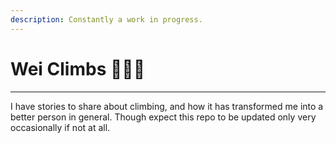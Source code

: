 ```yaml
---
description: Constantly a work in progress.
---
```


# Wei Climbs 🧗🏻‍♀️

---

I have stories to share about climbing, and how it has transformed me into a better person in general. Though expect this repo to be updated only very occasionally if not at all.
